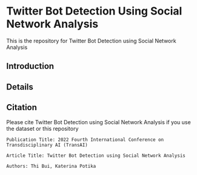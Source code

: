 # Twitter Bot Detection Using Social Network Analysis

This is the repository for Twitter Bot Detection using Social Network Analysis

## Introduction

## Details

## Citation
Please cite Twitter Bot Detection using Social Network Analysis if you use the dataset or this repository
```
Publication Title: 2022 Fourth International Conference on Transdisciplinary AI (TransAI)

Article Title: Twitter Bot Detection using Social Network Analysis

Authors: Thi Bui, Katerina Potika
```
